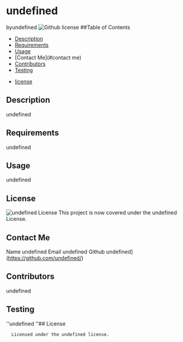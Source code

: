 # undefined
byundefined
![Github license](https://img.shields.io/badge/license-${license}-svg)
##Table of Contents
- [Description](#description)
- [Requirements](#requirements)
- [Usage](#usage)
- [Contact Me](#contact me)
- [Contributors](#contributors)
- [Testing](#testing)


* [license](#license)


## Description
undefined

## Requirements
undefined

## Usage
undefined

## License 
![undefined License](https://img.shields.io/badge/License-undefined-blue.svg)
This project is now covered under the undefined License. 

## Contact Me
  Name undefined
  Email undefined
  Github undefined](https://github.com/undefined/)

## Contributors
undefined

## Testing
''undefined
''## License
    
      Licensed under the undefined license.
